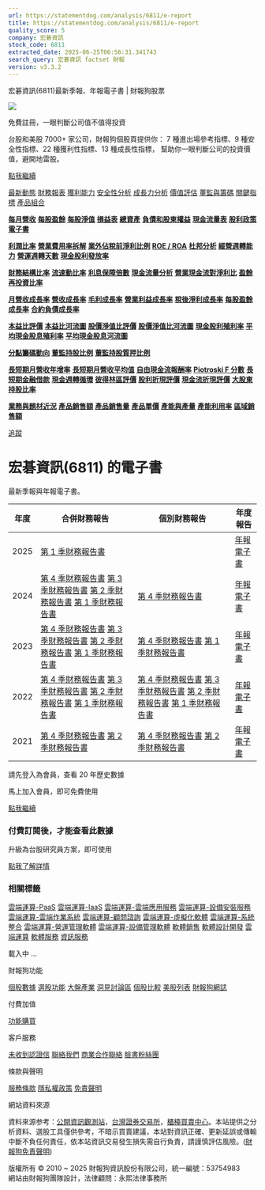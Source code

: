 ```yaml
---
url: https://statementdog.com/analysis/6811/e-report
title: https://statementdog.com/analysis/6811/e-report
quality_score: 5
company: 宏碁資訊
stock_code: 6811
extracted_date: 2025-06-25T06:56:31.341743
search_query: 宏碁資訊 factset 財報
version: v3.3.2
---
```


宏碁資訊(6811)最新季報、年報電子書 | 財報狗股票















![](https://www.facebook.com/tr?id=1265443774131605&ev=PageView&noscript=1)













































































免費註冊，一眼判斷公司值不值得投資

台股和美股 7000+ 家公司，財報狗個股頁提供你：
7 種進出場參考指標、9 種安全性指標、22 種獲利性指標、13 種成長性指標，
幫助你一眼判斷公司的投資價值，避開地雷股。

[點我繼續](/users/sign_up)

[最新動態](/analysis/6811)
[財務報表](/analysis/6811/monthly-revenue)
[獲利能力](/analysis/6811/profit-margin)
[安全性分析](/analysis/6811/financial-structure-ratio)
[成長力分析](/analysis/6811/monthly-revenue-growth-rate)
[價值評估](/analysis/6811/pe)
[董監與籌碼](/analysis/6811/broker-trading)
[關鍵指標](/analysis/6811/long-term-and-short-term-monthly-revenue-yoy)
[產品組合](/analysis/6811/ai-search)

[**每月營收**](/analysis/6811/monthly-revenue)
[**每股盈餘**](/analysis/6811/eps)
[**每股淨值**](/analysis/6811/nav)
[**損益表**](/analysis/6811/income-statement)
[**總資產**](/analysis/6811/assets)
[**負債和股東權益**](/analysis/6811/liabilities-and-equity)
[**現金流量表**](/analysis/6811/cash-flow-statement)
[**股利政策**](/analysis/6811/dividend-policy)
[**電子書**](/analysis/6811/e-report)

[**利潤比率**](/analysis/6811/profit-margin)
[**營業費用率拆解**](/analysis/6811/operating-expense-ratio)
[**業外佔稅前淨利比例**](/analysis/6811/non-operating-income-to-profit-before-tax)
[**ROE / ROA**](/analysis/6811/roe-roa)
[**杜邦分析**](/analysis/6811/du-pont-analysis)
[**經營週轉能力**](/analysis/6811/turnover-ratio)
[**營運週轉天數**](/analysis/6811/turnover-days)
[**現金股利發放率**](/analysis/6811/dividend-payout-ratio)

[**財務結構比率**](/analysis/6811/financial-structure-ratio)
[**流速動比率**](/analysis/6811/current-ratio-and-quick-ratio)
[**利息保障倍數**](/analysis/6811/interest-coverage-ratio)
[**現金流量分析**](/analysis/6811/cash-flow-analysis)
[**營業現金流對淨利比**](/analysis/6811/operating-cash-flow-to-net-income-ratio)
[**盈餘再投資比率**](/analysis/6811/reinvestment-rate)

[**月營收成長率**](/analysis/6811/monthly-revenue-growth-rate)
[**營收成長率**](/analysis/6811/revenue-growth-rate)
[**毛利成長率**](/analysis/6811/gross-profit-growth-rate)
[**營業利益成長率**](/analysis/6811/operating-income-growth-rate)
[**稅後淨利成長率**](/analysis/6811/net-income-growth-rate)
[**每股盈餘成長率**](/analysis/6811/eps-growth-rate)
[**合約負債成長率**](/analysis/6811/current-contract-liabilities-growth-rate)

[**本益比評價**](/analysis/6811/pe)
[**本益比河流圖**](/analysis/6811/pe-band)
[**股價淨值比評價**](/analysis/6811/pb)
[**股價淨值比河流圖**](/analysis/6811/pb-band)
[**現金股利殖利率**](/analysis/6811/dividend-yield)
[**平均現金股息殖利率**](/analysis/6811/average-dividend-yield)
[**平均現金股息河流圖**](/analysis/6811/average-dividend-yield-band)

[**分點籌碼動向**](/analysis/6811/broker-trading)
[**董監持股比例**](/analysis/6811/board-members-and-supervisors-shares-to-shares-outstanding-ratio)
[**董監持股質押比例**](/analysis/6811/pledging-ratio-of-board-members-and-supervisors)

[**長短期月營收年增率**](/analysis/6811/long-term-and-short-term-monthly-revenue-yoy)
[**長短期月營收平均值**](/analysis/6811/average-long-term-and-short-term-monthly-revenue)
[**自由現金流報酬率**](/analysis/6811/croic)
[**Piotroski F 分數**](/analysis/6811/piotroski-f-score)
[**長短期金融借款**](/analysis/6811/financial-borrowing)
[**現金週轉循環**](/analysis/6811/cash-conversion-cycle)
[**彼得林區評價**](/analysis/6811/peter-lynch-valuation)
[**股利折現評價**](/analysis/6811/dividend-discount-valuation)
[**現金流折現評價**](/analysis/6811/dcf-valuation)
[**大股東持股比率**](/analysis/6811/majority-shareholders-share-ratio)

[**業務與題材近況**](/analysis/6811/ai-search)
[**產品銷售額**](/analysis/6811/product-sales-figure)
[**產品銷售量**](/analysis/6811/product-sales-volume)
[**產品單價**](/analysis/6811/product-unit-price)
[**產能與產量**](/analysis/6811/production-capacity)
[**產能利用率**](/analysis/6811/production-capacity-utilization)
[**區域銷售額**](/analysis/6811/product-regional-sales)

[追蹤](/users/sign_up)

# 宏碁資訊(6811) 的電子書

最新季報與年報電子書。

| 年度 | 合併財務報告 | 個別財務報告 | 年度報告 |
| --- | --- | --- | --- |
| 2025 | [第 1 季財務報告書](https://doc.twse.com.tw/server-java/t57sb01?co_id=6811&colorchg=1&kind=A&step=9&filename=202501_6811_AI1.pdf) |  | [年報電子書](/analysis) |
| 2024 | [第 4 季財務報告書](https://doc.twse.com.tw/server-java/t57sb01?co_id=6811&colorchg=1&kind=A&step=9&filename=202404_6811_AI1.pdf)  [第 3 季財務報告書](https://doc.twse.com.tw/server-java/t57sb01?co_id=6811&colorchg=1&kind=A&step=9&filename=202403_6811_AI1.pdf)  [第 2 季財務報告書](https://doc.twse.com.tw/server-java/t57sb01?co_id=6811&colorchg=1&kind=A&step=9&filename=202402_6811_AI1.pdf)  [第 1 季財務報告書](https://doc.twse.com.tw/server-java/t57sb01?co_id=6811&colorchg=1&kind=A&step=9&filename=202401_6811_AI1.pdf) | [第 4 季財務報告書](https://doc.twse.com.tw/server-java/t57sb01?co_id=6811&colorchg=1&kind=A&step=9&filename=202404_6811_AI3.pdf) | [年報電子書](https://doc.twse.com.tw/server-java/t57sb01?co_id=6811&colorchg=1&kind=F&step=9&filename=2024_6811_20250604F04.pdf) |
| 2023 | [第 4 季財務報告書](https://doc.twse.com.tw/server-java/t57sb01?co_id=6811&colorchg=1&kind=A&step=9&filename=202304_6811_AI1.pdf)  [第 3 季財務報告書](https://doc.twse.com.tw/server-java/t57sb01?co_id=6811&colorchg=1&kind=A&step=9&filename=202303_6811_AI1.pdf)  [第 2 季財務報告書](https://doc.twse.com.tw/server-java/t57sb01?co_id=6811&colorchg=1&kind=A&step=9&filename=202302_6811_AI1.pdf)  [第 1 季財務報告書](/analysis) | [第 4 季財務報告書](https://doc.twse.com.tw/server-java/t57sb01?co_id=6811&colorchg=1&kind=A&step=9&filename=202304_6811_AI3.pdf)  [第 1 季財務報告書](https://doc.twse.com.tw/server-java/t57sb01?co_id=6811&colorchg=1&kind=A&step=9&filename=202301_6811_AI2.pdf) | [年報電子書](https://doc.twse.com.tw/server-java/t57sb01?co_id=6811&colorchg=1&kind=F&step=9&filename=2023_6811_20240605F04.pdf) |
| 2022 | [第 4 季財務報告書](/analysis)  [第 3 季財務報告書](/analysis)  [第 2 季財務報告書](/analysis)  [第 1 季財務報告書](/analysis) | [第 4 季財務報告書](https://doc.twse.com.tw/server-java/t57sb01?co_id=6811&colorchg=1&kind=A&step=9&filename=202204_6811_AI2.pdf)  [第 3 季財務報告書](https://doc.twse.com.tw/server-java/t57sb01?co_id=6811&colorchg=1&kind=A&step=9&filename=202203_6811_AI2.pdf)  [第 2 季財務報告書](https://doc.twse.com.tw/server-java/t57sb01?co_id=6811&colorchg=1&kind=A&step=9&filename=202202_6811_AI2.pdf)  [第 1 季財務報告書](https://doc.twse.com.tw/server-java/t57sb01?co_id=6811&colorchg=1&kind=A&step=9&filename=202201_6811_AI2.pdf) | [年報電子書](https://doc.twse.com.tw/server-java/t57sb01?co_id=6811&colorchg=1&kind=F&step=9&filename=2022_6811_20230609F04.pdf) |
| 2021 | [第 4 季財務報告書](/analysis)  [第 2 季財務報告書](/analysis) | [第 4 季財務報告書](https://doc.twse.com.tw/server-java/t57sb01?co_id=6811&colorchg=1&kind=A&step=9&filename=202104_6811_AI2.pdf)  [第 2 季財務報告書](https://doc.twse.com.tw/server-java/t57sb01?co_id=6811&colorchg=1&kind=A&step=9&filename=202102_6811_AI2.pdf) | [年報電子書](https://doc.twse.com.tw/server-java/t57sb01?co_id=6811&colorchg=1&kind=F&step=9&filename=2021_6811_20220614F04.pdf) |

請先登入為會員，查看 20 年歷史數據

馬上加入會員，即可免費使用

[點我繼續](/users/sign_up)

### 付費訂閱後，才能查看此數據

升級為台股研究員方案，即可使用

[點我了解詳情](/pricing)

### 相關標籤

[雲端運算-PaaS](/tags/739)
[雲端運算-IaaS](/tags/738)
[雲端運算-雲端應用服務](/tags/737)
[雲端運算-設備安裝服務](/tags/735)
[雲端運算-雲端作業系統](/tags/734)
[雲端運算-顧問諮詢](/tags/733)
[雲端運算-虛擬化軟體](/tags/732)
[雲端運算-系統整合](/tags/731)
[雲端運算-營運管理軟體](/tags/730)
[雲端運算-設備管理軟體](/tags/729)
[軟體銷售](/tags/517)
[軟體設計開發](/tags/514)
[雲端運算](/tags/369)
[軟體服務](/tags/363)
[資訊服務](/tags/324)

載入中 ...





財報狗功能

[個股數據](/analysis)
[選股功能](/screeners)
[大盤產業](/taiex)
[洞見討論區](/insight)
[個股比較](/compare/tpe)
[美股列表](/us-stock-list)
[財報狗網誌](/blog/)

付費加值

[功能購買](/pricing)

客戶服務

[未收到認證信](/users/recv_auth_fail)
[聯絡我們](/contact)
[商業合作聯絡](/contact)
[臉書粉絲團](//www.facebook.com/statementdog)

條款與聲明

[服務條款](/law/tos)
[隱私權政策](/law/privacy)
[免責聲明](/law/disclaimer)

網站資料來源

資料來源参考：[公開資訊觀測站](http://mops.twse.com.tw/mops/web/index)，[台灣證券交易所](http://www.tse.com.tw/)，[櫃檯買賣中心](http://www.otc.org.tw/)。本站提供之分析資料、選股工具僅供參考，不暗示買賣建議，本站對資訊正確、更新延誤或傳輸中斷不負任何責任，依本站資訊交易發生損失需自行負責，請謹慎評估風險。([財報狗免責聲明](/law/disclaimer))

版權所有 © 2010 ~ 2025 財報狗資訊股份有限公司，統一編號：53754983  
網站由財報狗團隊設計，法律顧問：永熙法律事務所